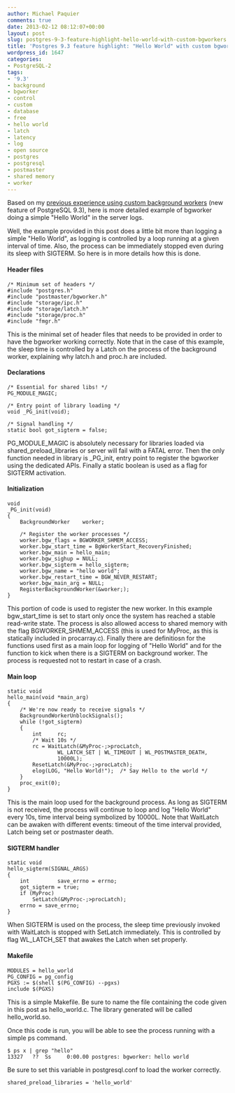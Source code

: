 ```yaml
---
author: Michael Paquier
comments: true
date: 2013-02-12 08:12:07+00:00
layout: post
slug: postgres-9-3-feature-highlight-hello-world-with-custom-bgworkers
title: 'Postgres 9.3 feature highlight: "Hello World" with custom bgworkers'
wordpress_id: 1647
categories:
- PostgreSQL-2
tags:
- '9.3'
- background
- bgworker
- control
- custom
- database
- free
- hello world
- latch
- latency
- log
- open source
- postgres
- postgresql
- postmaster
- shared memory
- worker
---
```


Based on my [previous experience using custom background workers](http://michael.otacoo.com/postgresql-2/postgres-9-3-feature-highlight-custom-background-workers/) (new feature of PostgreSQL 9.3), here is more detailed example of bgworker doing a simple "Hello World" in the server logs.

Well, the example provided in this post does a little bit more than logging a simple "Hello World", as logging is controlled by a loop running at a given interval of time. Also, the process can be immediately stopped even during its sleep with SIGTERM. So here is in more details how this is done.

#### Header files

    /* Minimum set of headers */
    #include "postgres.h"
    #include "postmaster/bgworker.h"
    #include "storage/ipc.h"
    #include "storage/latch.h"
    #include "storage/proc.h"
    #include "fmgr.h"

This is the minimal set of header files that needs to be provided in order to have the bgworker working correctly. Note that in the case of this example, the sleep time is controlled by a Latch on the process of the background worker, explaining why latch.h and proc.h are included.

#### Declarations

    /* Essential for shared libs! */
    PG_MODULE_MAGIC;
    
    /* Entry point of library loading */
    void _PG_init(void);
    
    /* Signal handling */
    static bool got_sigterm = false;

PG\_MODULE\_MAGIC is absolutely necessary for libraries loaded via shared\_preload\_libraries or server will fail with a FATAL error. Then the only function needed in library is \_PG\_init, entry point to register the bgworker using the dedicated APIs. Finally a static boolean is used as a flag for SIGTERM activation.  

#### Initialization

    void
    _PG_init(void)
    {
        BackgroundWorker    worker;
    
        /* Register the worker processes */
        worker.bgw_flags = BGWORKER_SHMEM_ACCESS;
        worker.bgw_start_time = BgWorkerStart_RecoveryFinished;
        worker.bgw_main = hello_main;
        worker.bgw_sighup = NULL;
        worker.bgw_sigterm = hello_sigterm;
        worker.bgw_name = "hello world";
        worker.bgw_restart_time = BGW_NEVER_RESTART;
        worker.bgw_main_arg = NULL;
        RegisterBackgroundWorker(&worker;);
    }

This portion of code is used to register the new worker. In this example bgw\_start\_time is set to start only once the system has reached a stable read-write state. The process is also allowed access to shared memory with the flag BGWORKER\_SHMEM\_ACCESS (this is used for MyProc, as this is statically included in procarray.c). Finally there are definitiosn for the functions used first as a main loop for logging of "Hello World" and for the function to kick when there is a SIGTERM on background worker. The process is requested not to restart in case of a crash.  

#### Main loop

    static void
    hello_main(void *main_arg)
    {
        /* We're now ready to receive signals */
        BackgroundWorkerUnblockSignals();
        while (!got_sigterm)
        {
            int     rc;
            /* Wait 10s */
            rc = WaitLatch(&MyProc-;>procLatch,
                    WL_LATCH_SET | WL_TIMEOUT | WL_POSTMASTER_DEATH,
                    10000L);
            ResetLatch(&MyProc-;>procLatch);	
            elog(LOG, "Hello World!"); 	/* Say Hello to the world */
        }
        proc_exit(0);
    }

This is the main loop used for the background process. As long as SIGTERM is not received, the process will continue to loop and log "Hello World" every 10s, time interval being symbolized by 10000L. Note that WaitLatch can be awaken with different events: timeout of the time interval provided, Latch being set or postmaster death.

#### SIGTERM handler

    static void
    hello_sigterm(SIGNAL_ARGS)
    {
        int         save_errno = errno;
        got_sigterm = true;
        if (MyProc)
            SetLatch(&MyProc-;>procLatch);
        errno = save_errno;
    }

When SIGTERM is used on the process, the sleep time previously invoked with WaitLatch is stopped with SetLatch immediately. This is controlled by flag WL\_LATCH\_SET that awakes the Latch when set properly.

#### Makefile

    MODULES = hello_world
    PG_CONFIG = pg_config
    PGXS := $(shell $(PG_CONFIG) --pgxs)
    include $(PGXS)

This is a simple Makefile. Be sure to name the file containing the code given in this post as hello\_world.c. The library generated will be called hello\_world.so.

Once this code is run, you will be able to see the process running with a simple ps command.

    $ ps x | grep "hello"
    13327   ??  Ss     0:00.00 postgres: bgworker: hello world 

Be sure to set this variable in postgresql.conf to load the worker correctly.

    shared_preload_libraries = 'hello_world'
